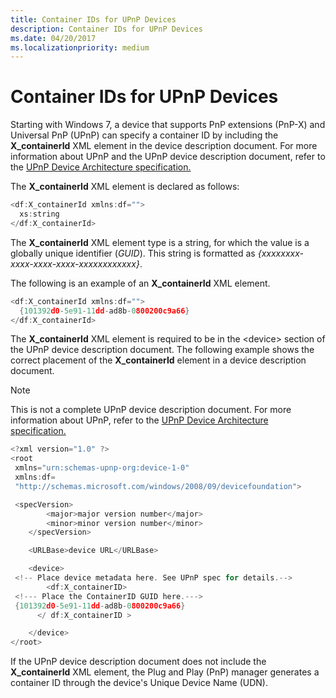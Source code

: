 ```yaml
---
title: Container IDs for UPnP Devices
description: Container IDs for UPnP Devices
ms.date: 04/20/2017
ms.localizationpriority: medium
---
```


# Container IDs for UPnP Devices

Starting with Windows 7, a device that supports PnP extensions (PnP-X) and Universal PnP (UPnP) can specify a container ID by including the **X_containerId** XML element in the device description document. For more information about UPnP and the UPnP device description document, refer to the [UPnP Device Architecture specification.](https://go.microsoft.com/fwlink/p/?linkid=142402)

The **X_containerId** XML element is declared as follows:

```cpp
<df:X_containerId xmlns:df="">
  xs:string
</df:X_containerId>
```

The **X_containerId** XML element type is a string, for which the value is a globally unique identifier (*GUID*). This string is formatted as *{xxxxxxxx-xxxx-xxxx-xxxx-xxxxxxxxxxxx}*.

The following is an example of an **X_containerId** XML element.

```cpp
<df:X_containerId xmlns:df="">
  {101392d0-5e91-11dd-ad8b-0800200c9a66}
</df:X_containerId>
```

The **X_containerId** XML element is required to be in the &lt;device&gt; section of the UPnP device description document. The following example shows the correct placement of the **X_containerId** element in a device description document.

>[!NOTE]
>This is not a complete UPnP device description document. For more information about UPnP, refer to the [UPnP Device Architecture specification.](https://go.microsoft.com/fwlink/p/?linkid=142402)

```cpp
<?xml version="1.0" ?>
<root
 xmlns="urn:schemas-upnp-org:device-1-0"
 xmlns:df=
 "http://schemas.microsoft.com/windows/2008/09/devicefoundation">

 <specVersion>
        <major>major version number</major>
        <minor>minor version number</minor>
    </specVersion>

    <URLBase>device URL</URLBase>

    <device>
 <!-- Place device metadata here. See UPnP spec for details.-->
        <df:X_containerID>
 <!--- Place the ContainerID GUID here.--->
 {101392d0-5e91-11dd-ad8b-0800200c9a66}
      </ df:X_containerID >

    </device>
</root>
```

If the UPnP device description document does not include the **X_containerId** XML element, the Plug and Play (PnP) manager generates a container ID through the device's Unique Device Name (UDN).

